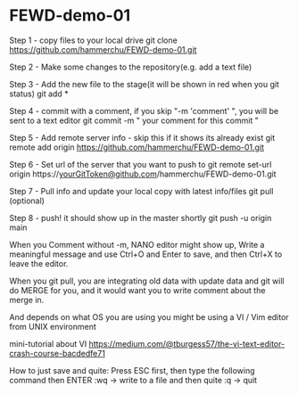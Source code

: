 # FEWD-demo-01

Step 1 - copy files to your local drive
git clone https://github.com/hammerchu/FEWD-demo-01.git

Step 2 - Make some changes to the repository(e.g. add a text file)

Step 3 - Add the new file to the stage(it will be shown in red when you git status)
git add *

Step 4 - commit with a comment, if you skip "-m 'comment' ", you will be sent to a text editor
git commit -m " your comment for this commit "

Step 5 - Add remote server info - skip this if it shows its already exist
git remote add origin https://github.com/hammerchu/FEWD-demo-01.git

Step 6 - Set url of the server that you want to push to
git remote set-url origin https://yourGitToken@github.com/hammerchu/FEWD-demo-01.git

Step 7 - Pull info and update your local copy with latest info/files
git pull (optional)

Step 8 - push! it should show up in the master shortly
git push -u origin main

When you Comment without -m, NANO editor might show up, Write a meaningful message and use Ctrl+O and Enter to save, and then Ctrl+X to leave the editor.

When you git pull, you are integrating old data with update data and git will do MERGE for you, and it would want you to write comment about the merge in.

And depends on what OS you are using you might be using a VI / Vim editor from UNIX environment

mini-tutorial about VI https://medium.com/@tburgess57/the-vi-text-editor-crash-course-bacdedfe71

How to just save and quite: Press ESC first, then type the following command then ENTER :wq -> write to a file and then quite :q -> quit
